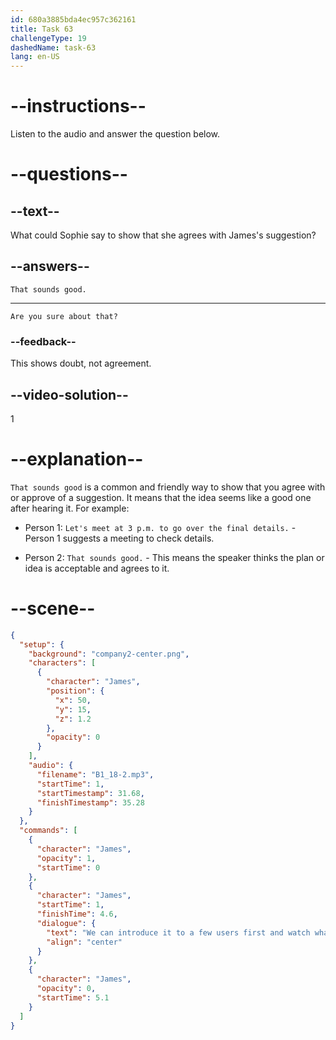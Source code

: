 ```yaml
---
id: 680a3885bda4ec957c362161
title: Task 63
challengeType: 19
dashedName: task-63
lang: en-US
---
```


<!-- (Audio) James: We can introduce it to a few users first and watch what happens. -->

# --instructions--

Listen to the audio and answer the question below.

# --questions--

## --text--

What could Sophie say to show that she agrees with James's suggestion?

## --answers--

`That sounds good.`

---

`Are you sure about that?`

### --feedback--

This shows doubt, not agreement.

## --video-solution--

1

# --explanation--

`That sounds good` is a common and friendly way to show that you agree with or approve of a suggestion. It means that the idea seems like a good one after hearing it. For example:

- Person 1: `Let's meet at 3 p.m. to go over the final details.` - Person 1 suggests a meeting to check details.

- Person 2: `That sounds good.` - This means the speaker thinks the plan or idea is acceptable and agrees to it.

# --scene--

```json
{
  "setup": {
    "background": "company2-center.png",
    "characters": [
      {
        "character": "James",
        "position": {
          "x": 50,
          "y": 15,
          "z": 1.2
        },
        "opacity": 0
      }
    ],
    "audio": {
      "filename": "B1_18-2.mp3",
      "startTime": 1,
      "startTimestamp": 31.68,
      "finishTimestamp": 35.28
    }
  },
  "commands": [
    {
      "character": "James",
      "opacity": 1,
      "startTime": 0
    },
    {
      "character": "James",
      "startTime": 1,
      "finishTime": 4.6,
      "dialogue": {
        "text": "We can introduce it to a few users first and watch what happens.",
        "align": "center"
      }
    },
    {
      "character": "James",
      "opacity": 0,
      "startTime": 5.1
    }
  ]
}
```

